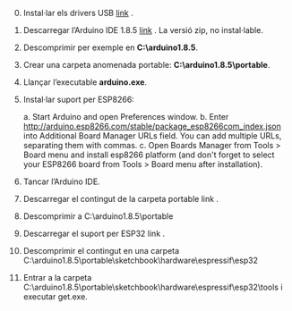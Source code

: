 0. Instal·lar els drivers USB [link](https://github.com/jnogues/cursLacetaniaEstiu2018/tree/master/drivers) . 
1. Descarregar  l’Arduino IDE 1.8.5 [link](https://www.arduino.cc/en/Main/Software) . La versió zip, no instal·lable.
2. Descomprimir per exemple en **C:\arduino1.8.5**.
3. Crear una carpeta anomenada portable: **C:\arduino1.8.5\portable**.
4. Llançar  l’executable **arduino.exe**.
5. Instal·lar suport per ESP8266:
	
	a. Start Arduino and open Preferences window. 
      b. Enter http://arduino.esp8266.com/stable/package_esp8266com_index.json into Additional Board Manager URLs field. You can add multiple URLs, separating them with commas. 
      c. Open Boards Manager from Tools > Board menu and install esp8266 platform (and don't forget to select your ESP8266 board from Tools > Board menu after installation). 
6. Tancar l’Arduino IDE.
7. Descarregar el contingut de la carpeta portable link .
8. Descomprimir a C:\arduino1.8.5\portable
9. Descarregar el suport per ESP32 link .
10. Descomprimir el contingut en una carpeta C:\arduino1.8.5\portable\sketchbook\hardware\espressif\esp32
12. Entrar a la carpeta C:\arduino1.8.5\portable\sketchbook\hardware\espressif\esp32\tools i executar get.exe.
